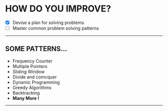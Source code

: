 # HOW DO YOU IMPROVE?

- [x]  Devise a plan for solving problems
- [ ]  Master common problem solving patterns

---

## SOME PATTERNS...

- Frequency Counter
- Multiple Pointers
- Sliding Window
- Divide and comcquer
- Dynamic Programming
- Greedy Algorithms
- Backtracking
- **Many More !**

---
